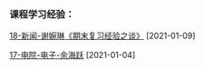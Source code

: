 ### 课程学习经验：

[18-新闻-谢婉琳《期末复习经验之谈》](https://ahuer-leaplap.github.io/Impart-Inherit/大学学习/课程学习/18-新闻-谢婉琳.pdf) [2021-01-09]

[17-电院-电子-余海跃](大学学习/课程学习/17-电子信息工程-余海跃.md) [2021-01-04]

